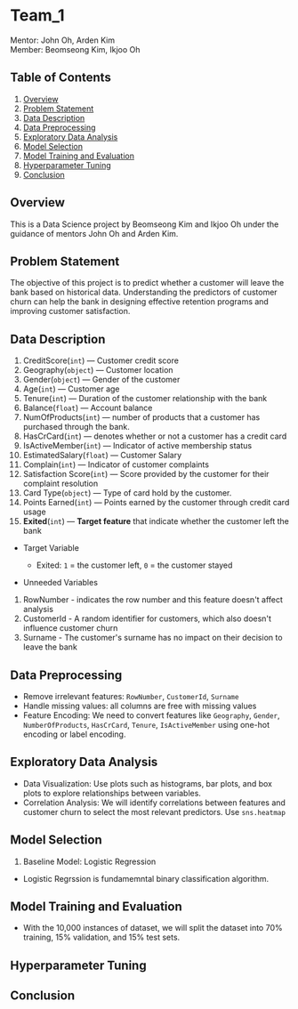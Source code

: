 # Team_1

Mentor: John Oh, Arden Kim  
Member: Beomseong Kim, Ikjoo Oh

## Table of Contents
1. [Overview](#overview)
2. [Problem Statement](#Problem_Statement)
3. [Data Description](#Data_Description)
4. [Data Preprocessing](#Data_Preprocessing)
5. [Exploratory Data Analysis](#Exploratory_Data_Analysis)
6. [Model Selection](#Model_Selection)
7. [Model Training and Evaluation](#Model_Training_and_Evaluation)
8. [Hyperparameter Tuning](#Hyperparameter_Tuning)
9. [Conclusion](#Conclusion)

## Overview

This is a Data Science project by Beomseong Kim and Ikjoo Oh under the guidance of mentors John Oh and Arden Kim. 

## Problem Statement

The objective of this project is to predict whether a customer will leave the bank based on historical data. Understanding the predictors of customer churn can help the bank in designing effective retention programs and improving customer satisfaction.

## Data Description

1. CreditScore(`int`) — Customer credit score
2. Geography(`object`) — Customer location
3. Gender(`object`) — Gender of the customer
4. Age(`int`) — Customer age
5. Tenure(`int`) — Duration of the customer relationship with the bank
6. Balance(`float`) — Account balance
7. NumOfProducts(`int`) — number of products that a customer has purchased through the bank.
8. HasCrCard(`int`) — denotes whether or not a customer has a credit card
9. IsActiveMember(`int`) — Indicator of active membership status
10. EstimatedSalary(`float`) — Customer Salary
11. Complain(`int`) — Indicator of customer complaints
12. Satisfaction Score(`int`) — Score provided by the customer for their complaint resolution
13. Card Type(`object`) — Type of card hold by the customer.
14. Points Earned(`int`) — Points earned by the customer through credit card usage
15. **Exited**(`int`) — **Target feature** that indicate whether the customer left the bank

- Target Variable
  - Exited: `1` = the customer left, `0` = the customer stayed

- Unneeded Variables
1. RowNumber - indicates the row number and this feature doesn't affect analysis
2. CustomerId - A random identifier for customers, which also doesn't influence customer churn
3. Surname - The customer's surname has no impact on their decision to leave the bank

## Data Preprocessing

- Remove irrelevant features: `RowNumber`, `CustomerId`, `Surname`
- Handle missing values: all columns are free with missing values
- Feature Encoding: We need to convert features like `Geography`, `Gender`, `NumberOfProducts`, `HasCrCard`, `Tenure`, `IsActiveMember` using one-hot encoding or label encoding.

## Exploratory Data Analysis
- Data Visualization: Use plots such as histograms, bar plots, and box plots to explore relationships between variables. 
- Correlation Analysis: We will identify correlations between features and customer churn to select the most relevant predictors. Use `sns.heatmap`

## Model Selection
1. Baseline Model: Logistic Regression
  - Logistic Regrssion is fundamemntal binary classification algorithm.

## Model Training and Evaluation
- With the 10,000 instances of dataset, we will split the dataset into 70% training, 15% validation, and 15% test sets. 

## Hyperparameter Tuning

## Conclusion


